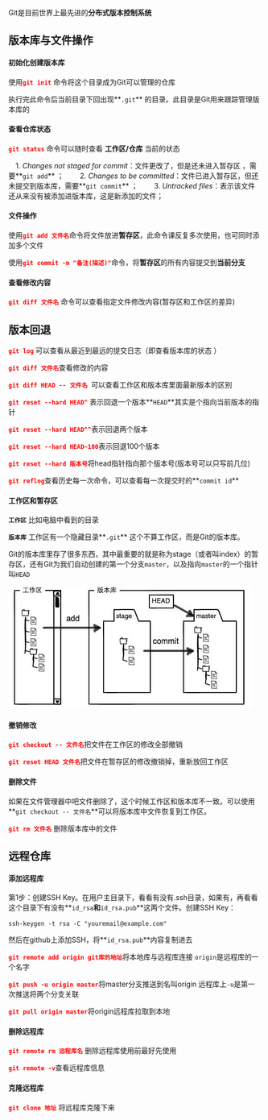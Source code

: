 Git是目前世界上最先进的**分布式版本控制系统**

## 版本库与文件操作

#### 初始化创建版本库

使用<font color = "red">**`git init`**</font> 命令将这个目录成为Git可以管理的仓库

执行完此命令后当前目录下回出现**`.git`** 的目录。此目录是Git用来跟踪管理版本库的

#### 查看仓库状态

<font color = "red">**`git status`**</font> 命令可以随时查看 **工作区/仓库** 当前的状态

 1. *Changes not staged for commit*：文件更改了，但是还未进入暂存区 ，需要**`git add`** ；
  2. *Changes to be committed*：文件已进入暂存区，但还未提交到版本库，需要**`git commit`** ；
  3. *Untracked files*：表示该文件还从来没有被添加进版本库，这是新添加的文件；

#### 文件操作

使用<font color = "red">**`git add 文件名`**</font>命令将文件放进**暂存区**，此命令课反复多次使用，也可同时添加多个文件

使用<font color = "red">**`git commit -m "备注(描述)"`**</font>命令，将**暂存区**的所有内容提交到**当前分支**

#### 查看修改内容

<font color = "red">**`git diff 文件名`**</font>  命令可以查看指定文件修改内容(暂存区和工作区的差异)

## 版本回退

<font color = "red">**`git log`**</font> 可以查看从最近到最远的提交日志（即查看版本库的状态 ）

<font color = "red">**`git diff 文件名`**</font>查看修改的内容

<font color = "red">**`git diff HEAD -- 文件名 `**</font>可以查看工作区和版本库里面最新版本的区别

<font color = "red">**`git reset --hard HEAD^`**</font> 表示回退一个版本**`HEAD`**其实是个指向当前版本的指针

<font color = "red">**`git reset --hard HEAD^^`**</font>表示回退两个版本

<font color = "red">**`git reset --hard HEAD~100`**</font>表示回退100个版本

<font color = "red">**`git reset --hard 版本号`**</font>将head指针指向那个版本号(版本号可以只写前几位)

<font color = "red">**`git reflog`**</font>查看历史每一次命令，可以查看每一次提交时的**`commit id`**

#### 工作区和暂存区

**`工作区`** 比如电脑中看到的目录

**`版本库`** 工作区有一个隐藏目录**`.git`** 这个不算工作区，而是Git的版本库。

Git的版本库里存了很多东西，其中最重要的就是称为stage（或者叫index）的暂存区，还有Git为我们自动创建的第一个分支`master`，以及指向`master`的一个指针叫`HEAD`

![](./image/01.png)

#### 撤销修改

<font color = "red">**`git checkout -- 文件名`**</font>把文件在工作区的修改全部撤销

<font color = "red">**`git reset HEAD 文件名`**</font>把文件在暂存区的修改撤销掉，重新放回工作区

#### 删除文件

如果在文件管理器中吧文件删除了，这个时候工作区和版本库不一致。可以使用**`git checkout -- 文件名`**可以将版本库中文件恢复到工作区。

<font color = "red">**`git rm 文件名`**</font>  删除版本库中的文件

## 远程仓库

#### 添加远程库

第1步：创建SSH Key。在用户主目录下，看看有没有.ssh目录，如果有，再看看这个目录下有没有**`id_rsa`**和**`id_rsa.pub`**这两个文件。创建SSH Key：

~~~
ssh-keygen -t rsa -C "youremail@example.com"
~~~

然后在github上添加SSH，将**`id_rsa.pub`**内容复制进去

<font color = "red">**`git remote add origin git库的地址`**</font>将本地库与远程库连接 `origin`是远程库的一个名字

<font color = "red">**`git push -u origin master`**</font>将master分支推送到名叫origin 远程库上`-u`是第一次推送将两个分支关联

<font color = "red">**`git pull origin master`**</font>将origin远程库拉取到本地

#### 删除远程库

<font color = "red">**`git remote rm 远程库名`**</font> 删除远程库使用前最好先使用

<font color = "red">**`git remote -v`**</font>查看远程库信息

#### 克隆远程库

<font color = "red">**`git clone 地址`**</font> 将远程库克隆下来
